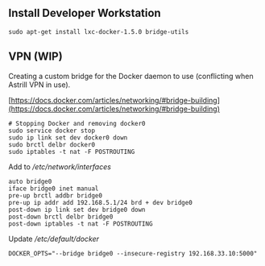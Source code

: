 ## Install Developer Workstation

    sudo apt-get install lxc-docker-1.5.0 bridge-utils

## VPN (WIP)

Creating a custom bridge for the Docker daemon to use (conflicting when Astrill VPN in use).

[https://docs.docker.com/articles/networking/#bridge-building](https://docs.docker.com/articles/networking/#bridge-building)

    # Stopping Docker and removing docker0
    sudo service docker stop
    sudo ip link set dev docker0 down
    sudo brctl delbr docker0
    sudo iptables -t nat -F POSTROUTING

Add to */etc/network/interfaces*

    auto bridge0
    iface bridge0 inet manual
    pre-up brctl addbr bridge0
    pre-up ip addr add 192.168.5.1/24 brd + dev bridge0
    post-down ip link set dev bridge0 down
    post-down brctl delbr bridge0
    post-down iptables -t nat -F POSTROUTING

Update */etc/default/docker*

    DOCKER_OPTS="--bridge bridge0 --insecure-registry 192.168.33.10:5000"
